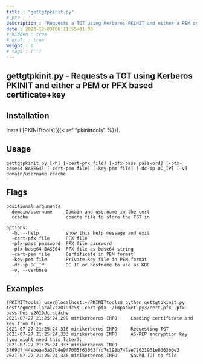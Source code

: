 ```yaml
---
title : "gettgtpkinit.py"
# pre : ' '
description : "Requests a TGT using Kerberos PKINIT and either a PEM or PFX based certificate+key."
date : 2023-12-03T06:11:55+01:00
# hidden : true
# draft : true
weight : 0
# tags : ['']
---
```


## gettgtpkinit.py - Requests a TGT using Kerberos PKINIT and either a PEM or PFX based certificate+key

## Installation

Install [PKINITtools]({{< ref "pkinittools" %}}).

## Usage

```plain
gettgtpkinit.py [-h] [-cert-pfx file] [-pfx-pass password] [-pfx-base64 BASE64] [-cert-pem file] [-key-pem file] [-dc-ip DC_IP] [-v] domain/username ccache
```

## Flags

```plain
positional arguments:
  domain/username     Domain and username in the cert
  ccache              ccache file to store the TGT in

options:
  -h, --help          show this help message and exit
  -cert-pfx file      PFX file
  -pfx-pass password  PFX file password
  -pfx-base64 BASE64  PFX file as base64 string
  -cert-pem file      Certificate in PEM format
  -key-pem file       Private key file in PEM format
  -dc-ip DC_IP        DC IP or hostname to use as KDC
  -v, --verbose
```

## Examples

```plain
(PKINITtools) user@localhost:~/PKINITtools$ python gettgtpkinit.py testsegment.local/s2019dc\$ -cert-pfx ~/impacket-py3/cert.pfx -pfx-pass hoi s2019dc.ccache
2021-07-27 21:25:24,299 minikerberos INFO     Loading certificate and key from file
2021-07-27 21:25:24,316 minikerberos INFO     Requesting TGT
2021-07-27 21:25:24,333 minikerberos INFO     AS-REP encryption key (you might need this later):
2021-07-27 21:25:24,333 minikerberos INFO     5769dff44ebeaa5a37b4e9f7005f63063ffd7c198b747ae72021901e8063b0e3
2021-07-27 21:25:24,336 minikerberos INFO     Saved TGT to file
```
